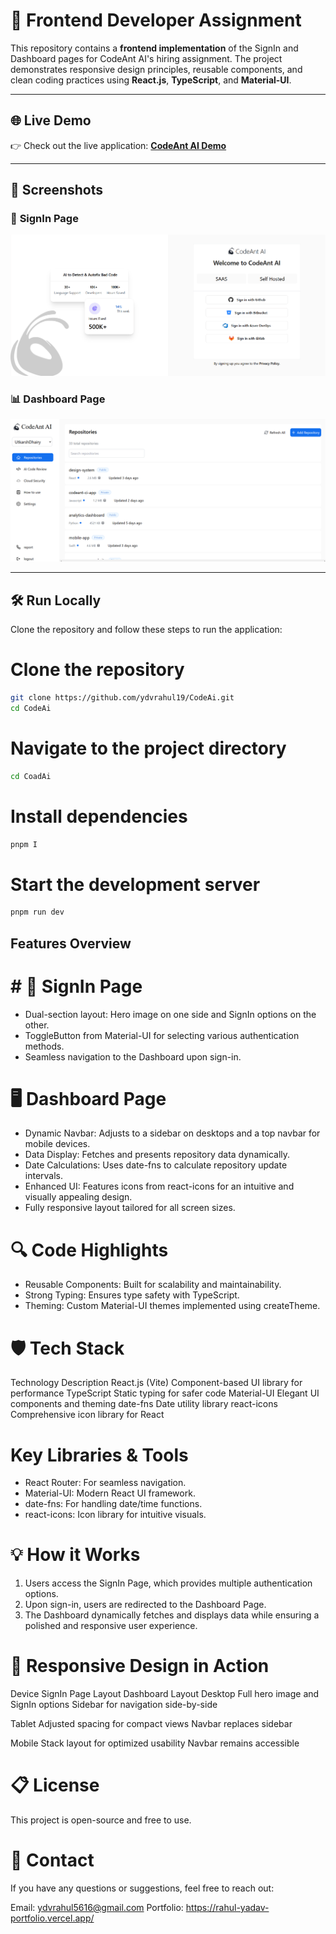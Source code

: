 # 🚀 Frontend Developer Assignment

This repository contains a **frontend implementation** of the SignIn and Dashboard pages for CodeAnt AI's hiring assignment. The project demonstrates responsive design principles, reusable components, and clean coding practices using **React.js**, **TypeScript**, and **Material-UI**.

---

## 🌐 Live Demo

👉 Check out the live application: **[CodeAnt AI Demo]([https:///](https://code-ai-eight.vercel.app/))**  

---

## 📸 Screenshots

### 🔑 **SignIn Page**

![SignIn Page](./public/sign-page.png)  

### 📊 **Dashboard Page**

![Dashboard Page](./public/dashboard-page.png)  



---

## 🛠️ Run Locally

Clone the repository and follow these steps to run the application:

# Clone the repository
```bash
git clone https://github.com/ydvrahul19/CodeAi.git
cd CodeAi
```

# Navigate to the project directory
```bash
cd CoadAi
```

# Install dependencies
```bash
pnpm I
```


# Start the development server
```bash
pnpm run dev
```

## Features Overview

# # 🔐 SignIn Page
- Dual-section layout: Hero image on one side and SignIn options on the other.
- ToggleButton from Material-UI for selecting various authentication methods.
- Seamless navigation to the Dashboard upon sign-in.

# 🖥️ Dashboard Page
- Dynamic Navbar: Adjusts to a sidebar on desktops and a top navbar for mobile devices.
- Data Display: Fetches and presents repository data dynamically.
- Date Calculations: Uses date-fns to calculate repository update intervals.
- Enhanced UI: Features icons from react-icons for an intuitive and visually appealing design.
- Fully responsive layout tailored for all screen sizes.

# 🔍 Code Highlights
- Reusable Components: Built for scalability and maintainability.
- Strong Typing: Ensures type safety with TypeScript.
- Theming: Custom Material-UI themes implemented using createTheme.

# 🛡️ Tech Stack
Technology          Description
React.js (Vite)     Component-based UI library for performance
TypeScript          Static typing for safer code
Material-UI         Elegant UI components and theming
date-fns            Date utility library
react-icons         Comprehensive icon library for React

# Key Libraries & Tools
- React Router: For seamless navigation.
- Material-UI: Modern React UI framework.
- date-fns: For handling date/time functions.
- react-icons: Icon library for intuitive visuals.

# 💡 How it Works 
1. Users access the SignIn Page, which provides multiple authentication options.
2. Upon sign-in, users are redirected to the Dashboard Page.
3. The Dashboard dynamically fetches and displays data while ensuring a polished and responsive user experience.

# 🎨 Responsive Design in Action
Device      SignIn Page Layout                      Dashboard Layout
Desktop     Full hero image and SignIn options      Sidebar for navigation
            side-by-side

Tablet      Adjusted spacing for compact views      Navbar replaces sidebar

Mobile      Stack layout for optimized usability    Navbar remains accessible

# 📋 License
This project is open-source and free to use.

# 📧 Contact
If you have any questions or suggestions, feel free to reach out:

Email: ydvrahul5616@gmail.com
Portfolio: https://rahul-yadav-portfolio.vercel.app/
